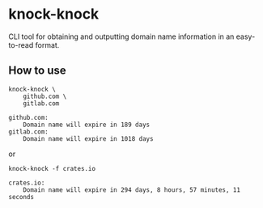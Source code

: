 # knock-knock

CLI tool for obtaining and outputting domain name information in an easy-to-read format.


## How to use

```console
knock-knock \
    github.com \
    gitlab.com
```
```
github.com:
    Domain name will expire in 189 days
gitlab.com:
    Domain name will expire in 1018 days
```
or

```console
knock-knock -f crates.io
```
```
crates.io:
    Domain name will expire in 294 days, 8 hours, 57 minutes, 11 seconds
```
